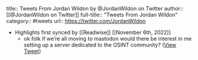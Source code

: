 title:: Tweets From Jordan Wildon by @JordanWildon on Twitter
author:: [[@JordanWildon on Twitter]]
full-title:: "Tweets From Jordan Wildon"
category:: #tweets
url:: https://twitter.com/JordanWildon

- Highlights first synced by [[Readwise]] [[November 6th, 2022]]
	- ok folk if we’re all moving to mastodon would there be interest in me setting up a server dedicated to the OSINT community? ([View Tweet](https://twitter.com/JordanWildon/status/1588624652771151872))